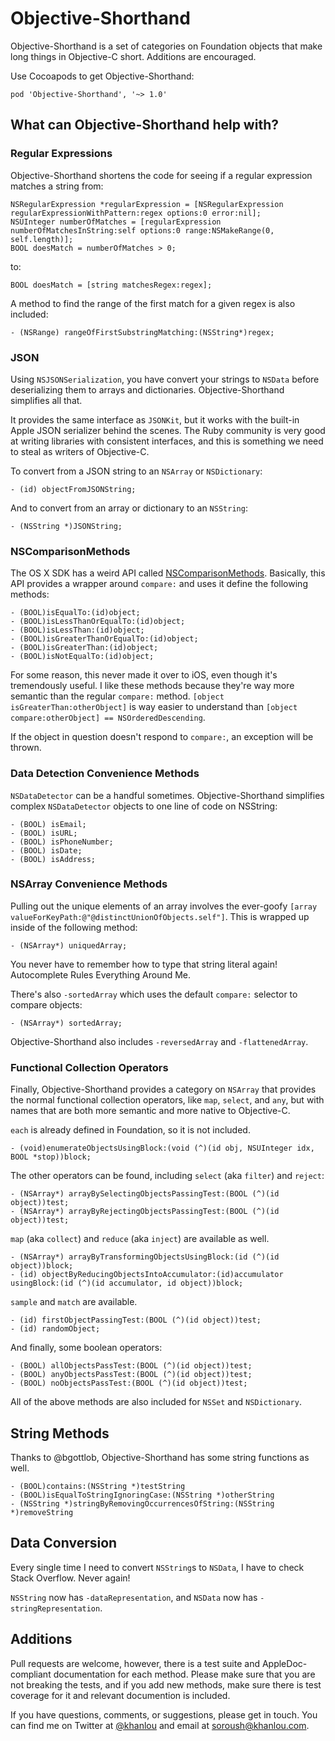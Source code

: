 # Objective-Shorthand

Objective-Shorthand is a set of categories on Foundation objects that make long things in Objective-C short. Additions are encouraged.

Use Cocoapods to get Objective-Shorthand:

	pod 'Objective-Shorthand', '~> 1.0'

## What can Objective-Shorthand help with?

### Regular Expressions

Objective-Shorthand shortens the code for seeing if a regular expression matches a string from:

    NSRegularExpression *regularExpression = [NSRegularExpression regularExpressionWithPattern:regex options:0 error:nil];
    NSUInteger numberOfMatches = [regularExpression numberOfMatchesInString:self options:0 range:NSMakeRange(0, self.length)];
	BOOL doesMatch = numberOfMatches > 0;

to:

    BOOL doesMatch = [string matchesRegex:regex];

A method to find the range of the first match for a given regex is also included:

	- (NSRange) rangeOfFirstSubstringMatching:(NSString*)regex;

### JSON

Using `NSJSONSerialization`, you have convert your strings to `NSData` before deserializing them to arrays and dictionaries. Objective-Shorthand simplifies all that.

It provides the same interface as `JSONKit`, but it works with the built-in Apple JSON serializer behind the scenes. The Ruby community is very good at writing libraries with consistent interfaces, and this is something we need to steal as writers of Objective-C. 

To convert from a JSON string to an `NSArray` or `NSDictionary`:

	- (id) objectFromJSONString;

And to convert from an array or dictionary to an `NSString`:

	- (NSString *)JSONString;

### NSComparisonMethods

The OS X SDK has a weird API called [NSComparisonMethods](https://developer.apple.com/library/mac/documentation/cocoa/reference/foundation/Protocols/NSComparisonMethods_Protocol/Reference/Reference.html). Basically, this API provides a wrapper around `compare:` and uses it define the following methods:

	- (BOOL)isEqualTo:(id)object;
	- (BOOL)isLessThanOrEqualTo:(id)object;
	- (BOOL)isLessThan:(id)object;
	- (BOOL)isGreaterThanOrEqualTo:(id)object;
	- (BOOL)isGreaterThan:(id)object;
	- (BOOL)isNotEqualTo:(id)object;

For some reason, this never made it over to iOS, even though it's tremendously useful. I like these methods because they're way more semantic than the regular `compare:` method. `[object isGreaterThan:otherObject]` is way easier to understand than `[object compare:otherObject] == NSOrderedDescending`.

If the object in question doesn't respond to `compare:`, an exception will be thrown.

### Data Detection Convenience Methods

`NSDataDetector` can be a handful sometimes. Objective-Shorthand simplifies complex `NSDataDetector` objects to one line of code on NSString:

	- (BOOL) isEmail;
	- (BOOL) isURL;
	- (BOOL) isPhoneNumber;
	- (BOOL) isDate;
	- (BOOL) isAddress;

### NSArray Convenience Methods

Pulling out the unique elements of an array involves the ever-goofy `[array valueForKeyPath:@"@distinctUnionOfObjects.self"]`. This is wrapped up inside of the following method:

	- (NSArray*) uniquedArray;

You never have to remember how to type that string literal again! Autocomplete Rules Everything Around Me.

There's also `-sortedArray` which uses the default `compare:` selector to compare objects:

	- (NSArray*) sortedArray;

Objective-Shorthand also includes `-reversedArray` and `-flattenedArray`.

### Functional Collection Operators

Finally, Objective-Shorthand provides a category on `NSArray` that provides the normal functional collection operators, like `map`, `select`, and `any`, but with names that are both more semantic and more native to Objective-C.

`each` is already defined in Foundation, so it is not included.

	- (void)enumerateObjectsUsingBlock:(void (^)(id obj, NSUInteger idx, BOOL *stop))block;

The other operators can be found, including `select` (aka `filter`) and `reject`:

	- (NSArray*) arrayBySelectingObjectsPassingTest:(BOOL (^)(id object))test;
	- (NSArray*) arrayByRejectingObjectsPassingTest:(BOOL (^)(id object))test;

`map` (aka `collect`) and `reduce` (aka `inject`) are available as well.

	- (NSArray*) arrayByTransformingObjectsUsingBlock:(id (^)(id object))block;
	- (id) objectByReducingObjectsIntoAccumulator:(id)accumulator usingBlock:(id (^)(id accumulator, id object))block;

`sample` and `match` are available.

	- (id) firstObjectPassingTest:(BOOL (^)(id object))test;
	- (id) randomObject;

And finally, some boolean operators:

	- (BOOL) allObjectsPassTest:(BOOL (^)(id object))test;
	- (BOOL) anyObjectsPassTest:(BOOL (^)(id object))test;
	- (BOOL) noObjectsPassTest:(BOOL (^)(id object))test;

All of the above methods are also included for `NSSet` and `NSDictionary`.

## String Methods

Thanks to @bgottlob, Objective-Shorthand has some string functions as well.

    - (BOOL)contains:(NSString *)testString
    - (BOOL)isEqualToStringIgnoringCase:(NSString *)otherString
    - (NSString *)stringByRemovingOccurrencesOfString:(NSString *)removeString
    
## Data Conversion

Every single time I need to convert `NSString`s to `NSData`, I have to check Stack Overflow. Never again!

`NSString` now has `-dataRepresentation`, and `NSData` now has `-stringRepresentation`.

## Additions

Pull requests are welcome, however, there is a test suite and AppleDoc-compliant documentation for each method. Please make sure that you are not breaking the tests, and if you add new methods, make sure there is test coverage for it and relevant documention is included.

If you have questions, comments, or suggestions, please get in touch. You can find me on Twitter at [@khanlou](http://twitter.com/khanlou) and email at <soroush@khanlou.com>.
